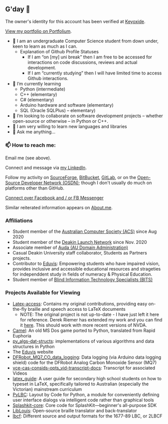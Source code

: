 ## G'day 👋

The owner's identity for this account has been verified at [Keyoxide](https://keyoxide.org/6C1E7CD8370E4DF7F852968716F8388EB88796D7).

[View my portfolio on Portfolium](https://portfolium.com/njschmidt/).

* 🏫 I am an undergraduate Computer Science student from down under, keen to learn as much as I can.
    * Explanation of Github Profile Statuses
        * If I am “on [my] uni break” then I am free to be accessed for interactions on code discussions, reviews and actual development.
        * If I am “currently studying” then I will have limited time to access Github interactions.
* 🌱 I’m currently learning
    * Python (intermediate)
    * C++ (elementary)
    * C# (elementary)
    * Arduino hardware and software (elementary)
    * SQL (Oracle SQLPlus) &ndash; elementary)
* 👨 I’m looking to collaborate on software development projects &ndash; whether open-source or otherwise &ndash; in Python or C++.
* 🤔 I am very willing to learn new languages and libraries
* 💬 Ask me anything...

### 📫 How to reach me:
Email me (see above).

Connect and message via [my LinkedIn](https://www.linkedin.com/in/njsch/).

Follow my activity on [SourceForge](https://sourceforge.net/u/njschmidt/), [BitBucket](https://bitbucket.org/njsch/), [GitLab](https://gitlab.com/njsch), or on the [Open-Source Developer Network (OSDN)](https://osdn.net/users/njsch/); though I don't usually do much on platforms other than GitHub.

[Connect over Facebook and / or FB Messenger](https://www.facebook.com/whatpictureisthat)

Similar reiterated information appears on [About.me](https://about.me/njschmidt).

### Affiliations
* Student member of the [Australian Computer Society (ACS)](https://www.acs.org.au/) since Aug 2020
* Student member of the [Deakin Launch Network](https://launchnetwork.deakin.edu.au/) since Nov. 2020
* Associate member of [Auda (AU Domain Administration)](https://www.auda.org.au/)
* Casual Deakin University staff collaborator, Students as Partners projects.
* Contributor to [Eduvis](https://github.com/eduvis/): Empowering students who have impaired vision, provides inclusive and accessible educational resources and strageties for independdent study in fields of numeracy & Physical Education.
* Student member of [Blind Information Technology Specialists (BITS)](https://bits-acb.org/)

### Projects Available for Viewing
* [Latex-access](http://latex-access.sourceforge.net/): Contains my original contributions, providing easy on-the-fly braille and speech access to LaTeX documents
  * NOTE: The original project is not up-to-date - I have just left it here for reference.  Derek Riemer has extended my work and you can find it [here](https://github.com/derekriemer/latex-access-matrix).  This should work with more recent versions of NVDA.
* [Camel](https://github.com/njsch/camel/): An old MS Dos game ported to Python, translated from Rapid Euphoria
* [py_algs-dat-structs](https://github.com/njsch/py_algs-dat-structs/): implementations of various algorithms and data structures in Python
* The [Eduvis](https://github.com/eduvis/eduvis.github.io/) website
* [DFRobot_MQ7_CO_data_logging](https://github.com/njsch/DFRobot_MQ7_CO_data_logging): Data logging (via Arduino data logging shield) code for the DFRobot Analog Carbon Monoxide Sensor (MQ7)
* [vce-cas-consids-opts_vid-transcript-docs](https://github.com/eduvis/vce-cas-consids-opts_vid-transcript-docs): Transcript for associated Videos
* [latex_guide](https://github.com/eduvis/latex_guide): A user guide for secondary high school students on how to typeset in LaTeX, specifically tailored to Australian (especially the Victorian) mainstream curriculum
* [PyLBC](https://github.com/njsch/PyLBC): Layout by Code for Python, a module for conveniently defining user interface dialogs via intelligent code rather than graphical tools
* [Splashkit-core](https://github.com/njsch/splashkit-core): Core code for SplashKit—beginner's all-purpose SDK
* [LibLouis](https://github.com/njsch/liblouis/): Open-source braille translator and back-translator
* [lbcf](https://github.com/njsch/lbcf/): Different source and output formats for the 1677-89 LBC, or 2LBCF